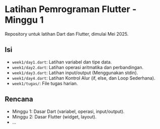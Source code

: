 # Latihan Pemrograman Flutter - Minggu 1
Repository untuk latihan Dart dan Flutter, dimulai Mei 2025.

## Isi
- `week1/day1.dart`: Latihan variabel dan tipe data.
- `week1/day2.dart`: Latihan operasi aritmatika dan perbandingan.
- `week1/day3.dart`: Latihan input/output (Menggunakan stdin).
- `week1/day4.dart`: Latihan Kontrol Alur (if, else, dan Loop Sederhana).
- `week1/tugas/`: File tugas harian.

## Rencana
- Minggu 1: Dasar Dart (variabel, operasi, input/output).
- Minggu 2: Dasar Flutter (widget, layout).
- ...
